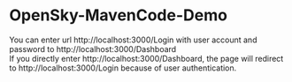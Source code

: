 # OpenSky-MavenCode-Demo
You can enter url http://localhost:3000/Login with user account and password to http://localhost:3000/Dashboard
<br>
If you directly enter http://localhost:3000/Dashboard, 
the page will redirect to http://localhost:3000/Login because of user authentication.
